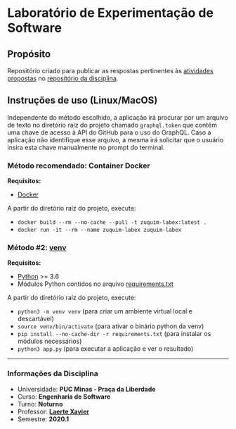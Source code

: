 # Laboratório de Experimentação de Software

## Propósito
Repositório criado para publicar as respostas pertinentes às [atividades 
propostas](https://github.com/xavierlaerte/labex-20.1/blob/master/labs/lab01.md) 
 no [repositório da disciplina](https://github.com/xavierlaerte/labex-20.1).

## Instruções de uso (Linux/MacOS)
Independente do método escolhido, a aplicação irá procurar por um arquivo de 
texto no diretório raíz do projeto chamado `graphql.token` que contém uma chave 
de acesso à API do GitHub para o uso do GraphQL. Caso a aplicação não 
identifique esse arquivo, a mesma irá solicitar que o usuário insira esta chave 
manualmente no prompt do terminal.

### Método recomendado: Container Docker

**Requisitos:**
- [Docker](https://docs.docker.com/install/#supported-platforms)

A partir do diretório raíz do projeto, execute:

- `docker build --rm --no-cache --pull -t zuquim-labex:latest .`
- `docker run -it --rm --name zuquim-labex zuquim-labex`

### Método #2: [venv](https://docs.python.org/3.7/library/venv.html)

**Requisitos:**
- [Python](https://www.python.org/downloads/) >= 3.6
- Módulos Python contidos no arquivo 
[requirements.txt](https://github.com/Zuquim/smelly-octopus/blob/master/requirements.txt)

A partir do diretório raíz do projeto, execute:

- `python3 -m venv venv` (para criar um ambiente virtual local e descartável)
- `source venv/bin/activate` (para ativar o binário python da venv)
- `pip install --no-cache-dir -r requirements.txt` (para instalar os módulos 
necessários)
- `python3 app.py` (para executar a aplicação e ver o resultado)

___
### Informações da Disciplina
* Universidade: **PUC Minas - Praça da Liberdade**
* Curso: **Engenharia de Software**
* Turno: **Noturno**
* Professor: **[Laerte Xavier](https://github.com/xavierlaerte)**  
* Semestre: **2020.1**
